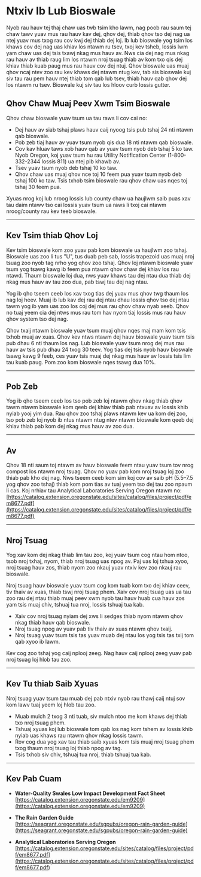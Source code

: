 # Ntxiv Ib Lub Bioswale

Nyob rau hauv tej thaj chaw uas twb tsim kho lawm, nag poob rau saum tej chaw tawv yuav mus rau hauv kav dej, qhov dej, thiab qhov tso dej nag ua ntej yuav mus txog rau cov kwj dej thiab dej loj. Ib lub bioswale yog tsim los khaws cov dej nag uas khiav los ntawm ru tsev, txoj kev tsheb, lossis lwm yam chaw uas dej tsis txawj nkag mus hauv av. Nws cia dej nag mus nkag rau hauv av thiab raug lim los ntawm nroj tsuag thiab av kom txo qis dej khiav thiab kuab paug mus rau hauv cov dej ntuj. Qhov bioswale uas muaj qhov ncaj ntev zoo rau kev khaws dej ntawm ntug kev, tab sis bioswale kuj siv tau rau pem hauv ntej thiab tom qab lub tsev, thiab hauv qab qhov dej los ntawm ru tsev. Bioswale kuj siv tau los hloov curb lossis gutter.

## Qhov Chaw Muaj Peev Xwm Tsim Bioswale

Qhov chaw bioswale yuav tsum ua tau raws li cov cai no:

- Dej hauv av siab tshaj plaws hauv caij nyoog tsis pub tshaj 24 nti ntawm qab bioswale.
- Pob zeb tiaj hauv av yuav tsum nyob qis dua 18 nti ntawm qab bioswale.
- Cov kav hluav taws xob hauv qab av yuav tsum nyob deb tshaj 5 ko taw. Nyob Oregon, koj yuav tsum hu rau Utility Notification Center (1-800-332-2344 lossis 811) ua ntej pib khawb av.
- Tsev yuav tsum nyob deb tshaj 10 ko taw.
- Qhov chaw uas muaj qhov nce toj 10 feem pua yuav tsum nyob deb tshaj 100 ko taw. Tsis txhob tsim bioswale rau qhov chaw uas nqes toj tshaj 30 feem pua.

Xyuas nrog koj lub nroog lossis lub county chaw ua haujlwm saib puas xav tau daim ntawv tso cai lossis yuav tsum ua raws li txoj cai ntawm nroog/county rau kev teeb bioswale.

---

## Kev Tsim thiab Qhov Loj

Kev tsim bioswale kom zoo yuav pab kom bioswale ua haujlwm zoo tshaj. Bioswale uas zoo li tus "U", tus duab peb sab, lossis trapezoid uas muaj nroj tsuag zoo nyob tag nrho yog qhov zoo tshaj. Qhov loj ntawm bioswale yuav tsum yog tsawg kawg ib feem pua ntawm qhov chaw dej khiav los rau ntawd. Thaum bioswale loj dua, nws yuav khaws tau dej ntau dua thiab dej nkag mus hauv av tau zoo dua, pab tswj tau dej nag ntau.

Yog ib qho tseem ceeb los xav txog tias dej yuav mus qhov twg thaum los nag loj heev. Muaj ib lub kav dej rau dej ntau dhau lossis qhov tso dej ntau tawm yog ib yam uas zoo los coj dej mus rau qhov chaw nyab xeeb. Qhov no tuaj yeem cia dej ntws mus rau tom hav nyom tiaj lossis mus rau hauv qhov system tso dej nag.

Qhov txaij ntawm bioswale yuav tsum muaj qhov nqes maj mam kom tsis txhob muaj av xuas. Qhov kev ntws ntawm dej hauv bioswale yuav tsum tsis pub dhau 6 nti thaum los nag. Lub bioswale yuav tsum nrog dej mus rau hauv av tsis pub dhau 24 txog 30 teev. Yog tias dej tsis nyob hauv bioswale tsawg kawg 9 feeb, ces yuav tsis muaj dej nkag mus hauv av lossis tsis lim tau kuab paug. Pom zoo kom bioswale nqes tsawg dua 10%.

---

## Pob Zeb

Yog ib qho tseem ceeb los tso pob zeb loj ntawm qhov nkag thiab qhov tawm ntawm bioswale kom qeeb dej khiav thiab pab ntxuav av lossis khib nyiab yooj yim dua. Rau qhov zoo tshaj plaws ntawm kev ua kom dej zoo, tso pob zeb loj nyob ib ntus ntawm ntug ntev ntawm bioswale kom qeeb dej khiav thiab pab kom dej nkag mus hauv av zoo dua.

---

## Av

Qhov 18 nti saum toj ntawm av hauv bioswale feem ntau yuav tsum tov nrog compost los ntawm nroj tsuag. Qhov no yuav pab kom nroj tsuag loj zoo thiab pab kho dej nag. Nws tseem ceeb kom sim koj cov av saib pH (5.5–7.5 yog qhov zoo tshaj) thiab kom pom tias av tuaj yeem tso dej tau zoo npaum li cas. Koj nrhiav tau Analytical Laboratories Serving Oregon ntawm no:  
[https://catalog.extension.oregonstate.edu/sites/catalog/files/project/pdf/em8677.pdf](https://catalog.extension.oregonstate.edu/sites/catalog/files/project/pdf/em8677.pdf)

---

## Nroj Tsuag

Yog xav kom dej nkag thiab lim tau zoo, koj yuav tsum cog ntau hom ntoo, tsob nroj txhaj, nyom, thiab nroj tsuag uas npog av. Paj uas loj txhua xyoo, nroj tsuag hauv zos, thiab nyom zoo nkauj yuav ntxiv kev zoo nkauj rau bioswale.

Nroj tsuag hauv bioswale yuav tsum cog kom tuab kom txo dej khiav ceev, tiv thaiv av xuas, thiab tswj nroj tsuag phem. Xaiv cov nroj tsuag uas ua tau zoo rau dej ntau thiab muaj peev xwm nyob tau hauv huab cua hauv zos yam tsis muaj chiv, tshuaj tua nroj, lossis tshuaj tua kab.

- Xaiv cov nroj tsuag nyiam dej xws li sedges thiab nyom ntawm qhov nkag thiab hauv qab bioswale.
- Nroj tsuag npog av yuav pab tiv thaiv av xuas ntawm qhov txaij.
- Nroj tsuag yuav tsum tsis tas yuav muab dej ntau los yog tsis tas txij tom qab xyoo ib lawm.

Kev cog zoo tshaj yog caij nplooj zeeg. Nag hauv caij nplooj zeeg yuav pab nroj tsuag loj hlob tau zoo.

---

## Kev Tu thiab Saib Xyuas

Nroj tsuag yuav tsum tau muab dej pab ntxiv nyob rau thawj caij ntuj sov kom lawv tuaj yeem loj hlob tau zoo.

- Muab mulch 2 txog 3 nti tuab, siv mulch ntoo me kom khaws dej thiab txo nroj tsuag phem.
- Tshuaj xyuas koj lub bioswale tom qab los nag kom tshem av lossis khib nyiab uas khaws rau ntawm qhov nkag lossis tawm.
- Rov cog dua yog xav tau thiab saib xyuas kom tsis muaj nroj tsuag phem txog thaum nroj tsuag loj thiab npog av tag.
- Tsis txhob siv chiv, tshuaj tua nroj, thiab tshuaj tua kab.

---

## Kev Pab Cuam

- **Water-Quality Swales Low Impact Development Fact Sheet**  
  [https://catalog.extension.oregonstate.edu/em9209](https://catalog.extension.oregonstate.edu/em9209)

- **The Rain Garden Guide**  
  [https://seagrant.oregonstate.edu/sgpubs/oregon-rain-garden-guide](https://seagrant.oregonstate.edu/sgpubs/oregon-rain-garden-guide)

- **Analytical Laboratories Serving Oregon**  
  [https://catalog.extension.oregonstate.edu/sites/catalog/files/project/pdf/em8677.pdf](https://catalog.extension.oregonstate.edu/sites/catalog/files/project/pdf/em8677.pdf)
